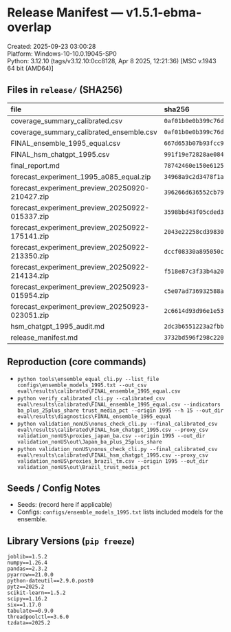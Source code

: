 # Release Manifest — v1.5.1-ebma-overlap

Created: 2025-09-23 03:00:28  
Platform: Windows-10-10.0.19045-SP0  
Python: 3.12.10 (tags/v3.12.10:0cc8128, Apr  8 2025, 12:21:36) [MSC v.1943 64 bit (AMD64)]

## Files in `release/` (SHA256)

| file | sha256 |
|:-----|:-------|
| coverage_summary_calibrated.csv | `0af01b0e0b399c76d88031bb62878eed5993a3f34004512923e1b79db6b4cc74` |
| coverage_summary_calibrated_ensemble.csv | `0af01b0e0b399c76d88031bb62878eed5993a3f34004512923e1b79db6b4cc74` |
| FINAL_ensemble_1995_equal.csv | `667d653b07b93fcc9f549fd326b165fc934d6b48f024c5c487c0bd99d4168bf9` |
| FINAL_hsm_chatgpt_1995.csv | `991f19e72828ae0841aea316cf80819f00597cd3cb15e6463d5c005e6d493027` |
| final_report.md | `78742460e150e6125acb2da724ae3710551e284a9a559d9e359a885880ae71c2` |
| forecast_experiment_1995_a085_equal.zip | `34968a9c2d3478f1aebaf7dc68ac82a6b2acc77af6460c07d6c04000d2771278` |
| forecast_experiment_preview_20250920-210427.zip | `396266d636552cb799c4819370ef634a95fb5d4bb5cd9367349bfae55c5dc127` |
| forecast_experiment_preview_20250922-015337.zip | `3598bbd43f05cded336137d5bf8c0cc032d49a2b2a3d04301d473f5b0de7b3f8` |
| forecast_experiment_preview_20250922-175141.zip | `2043e22258cd3983074ba35d21636225027d2bb49f0af4c76eefe59cc924b6b6` |
| forecast_experiment_preview_20250922-213350.zip | `dccf08330a895050cd33b72b1b7b2856949e9d395e1f9184261cce91ba120a88` |
| forecast_experiment_preview_20250922-214134.zip | `f518e87c3f33b4a20923485d4985322087e9b8d2d0f27679b151ecd15e0ff613` |
| forecast_experiment_preview_20250923-015954.zip | `c5e07ad736932588ad12e0d012a10cde8ed3fb609ee681a7cfd417a30bc31caf` |
| forecast_experiment_preview_20250923-023051.zip | `2c6614d93d96e1e532d749262e3255b74a3b0e888db76388cf669462789e6186` |
| hsm_chatgpt_1995_audit.md | `2dc3b6551223a2fbb329498a7c7f86cd73e8744f80a55b3f760f9b30038c1eb1` |
| release_manifest.md | `3732bd596f298c22058f42a4153e2a9eaebe0c209f1b5715734187020f7664b2` |

## Reproduction (core commands)

- `python tools\ensemble_equal_cli.py --list_file configs\ensemble_models_1995.txt --out_csv eval\results\calibrated\FINAL_ensemble_1995_equal.csv`
- `python verify_calibrated_cli.py --calibrated_csv eval\results\calibrated\FINAL_ensemble_1995_equal.csv --indicators ba_plus_25plus_share trust_media_pct --origin 1995 --h 15 --out_dir eval\results\diagnostics\FINAL_ensemble_1995_equal`
- `python validation_nonUS\nonus_check_cli.py --final_calibrated_csv eval\results\calibrated\FINAL_hsm_chatgpt_1995.csv --proxy_csv validation_nonUS\proxies_japan_ba.csv --origin 1995 --out_dir validation_nonUS\out\Japan_ba_plus_25plus_share`
- `python validation_nonUS\nonus_check_cli.py --final_calibrated_csv eval\results\calibrated\FINAL_hsm_chatgpt_1995.csv --proxy_csv validation_nonUS\proxies_brazil_tm.csv --origin 1995 --out_dir validation_nonUS\out\Brazil_trust_media_pct`

## Seeds / Config Notes

- Seeds: (record here if applicable)
- Configs: `configs/ensemble_models_1995.txt` lists included models for the ensemble.

## Library Versions (`pip freeze`)

```
joblib==1.5.2
numpy==1.26.4
pandas==2.3.2
pyarrow==21.0.0
python-dateutil==2.9.0.post0
pytz==2025.2
scikit-learn==1.5.2
scipy==1.16.2
six==1.17.0
tabulate==0.9.0
threadpoolctl==3.6.0
tzdata==2025.2
```
